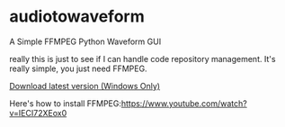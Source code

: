 # audiotowaveform
A Simple FFMPEG Python Waveform GUI

really this is just to see if I can handle code repository management.
It's really simple, you just need FFMPEG.

[Download latest version (Windows Only)](https://github.com/Mottlprograms/audiotowaveform/releases/download/audiotowaveformvAlpha1.0.0/audiotowaveform1.1.0-alpha.zip)

Here's how to install FFMPEG:https://www.youtube.com/watch?v=IECI72XEox0
